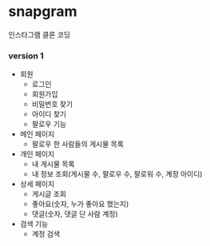 # snapgram
인스타그램 클론 코딩

### version 1
- 회원
    - 로그인
    - 회원가입
    - 비밀번호 찾기
    - 아이디 찾기
    - 팔로우 기능
- 메인 페이지
    - 팔로우 한 사람들의 게시물 목록
- 개인 페이지
    - 내 게시물 목록
    - 내 정보 조회(게시물 수, 팔로우 수, 팔로워 수, 계정 아이디)
- 상세 페이지
    - 게시글 조회
    - 좋아요(숫자, 누가 좋아요 했는지)
    - 댓글(숫자, 댓글 단 사람 계정)
- 검색 기능
    - 계정 검색
  